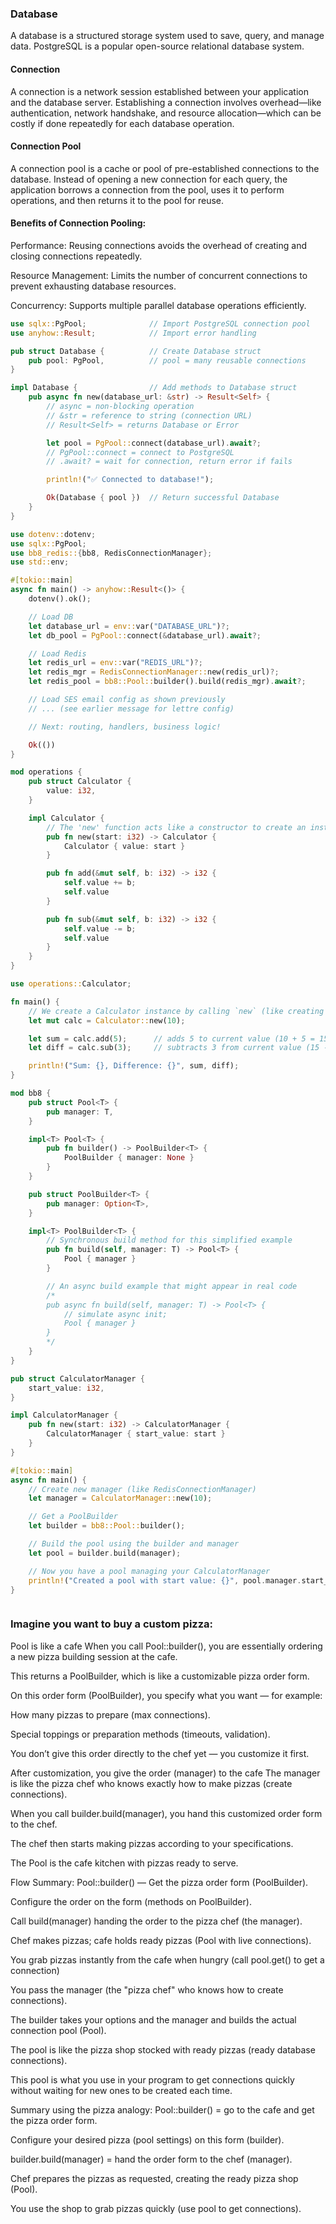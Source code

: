 ### Database

A database is a structured storage system used to save, query, and manage data. PostgreSQL is a popular open-source relational database system.

#### Connection

A connection is a network session established between your application and the database server. Establishing a connection involves overhead—like authentication, network handshake, and resource allocation—which can be costly if done repeatedly for each database operation.

#### Connection Pool

A connection pool is a cache or pool of pre-established connections to the database. Instead of opening a new connection for each query, the application borrows a connection from the pool, uses it to perform operations, and then returns it to the pool for reuse.

#### Benefits of Connection Pooling:

Performance: Reusing connections avoids the overhead of creating and closing connections repeatedly.

Resource Management: Limits the number of concurrent connections to prevent exhausting database resources.

Concurrency: Supports multiple parallel database operations efficiently.

```rust
use sqlx::PgPool;              // Import PostgreSQL connection pool
use anyhow::Result;            // Import error handling

pub struct Database {          // Create Database struct
    pub pool: PgPool,          // pool = many reusable connections
}

impl Database {                // Add methods to Database struct
    pub async fn new(database_url: &str) -> Result<Self> {
        // async = non-blocking operation
        // &str = reference to string (connection URL)
        // Result<Self> = returns Database or Error

        let pool = PgPool::connect(database_url).await?;
        // PgPool::connect = connect to PostgreSQL
        // .await? = wait for connection, return error if fails

        println!("✅ Connected to database!");

        Ok(Database { pool })  // Return successful Database
    }
}

```

```rust
use dotenv::dotenv;
use sqlx::PgPool;
use bb8_redis::{bb8, RedisConnectionManager};
use std::env;

#[tokio::main]
async fn main() -> anyhow::Result<()> {
    dotenv().ok();

    // Load DB
    let database_url = env::var("DATABASE_URL")?;
    let db_pool = PgPool::connect(&database_url).await?;

    // Load Redis
    let redis_url = env::var("REDIS_URL")?;
    let redis_mgr = RedisConnectionManager::new(redis_url)?;
    let redis_pool = bb8::Pool::builder().build(redis_mgr).await?;

    // Load SES email config as shown previously
    // ... (see earlier message for lettre config)

    // Next: routing, handlers, business logic!

    Ok(())
}
```

```rust
mod operations {
    pub struct Calculator {
        value: i32,
    }

    impl Calculator {
        // The 'new' function acts like a constructor to create an instance
        pub fn new(start: i32) -> Calculator {
            Calculator { value: start }
        }

        pub fn add(&mut self, b: i32) -> i32 {
            self.value += b;
            self.value
        }

        pub fn sub(&mut self, b: i32) -> i32 {
            self.value -= b;
            self.value
        }
    }
}

use operations::Calculator;

fn main() {
    // We create a Calculator instance by calling `new` (like creating RedisConnectionManager)
    let mut calc = Calculator::new(10);

    let sum = calc.add(5);      // adds 5 to current value (10 + 5 = 15)
    let diff = calc.sub(3);     // subtracts 3 from current value (15 - 3 = 12)

    println!("Sum: {}, Difference: {}", sum, diff);
}

```

```rust
mod bb8 {
    pub struct Pool<T> {
        pub manager: T,
    }

    impl<T> Pool<T> {
        pub fn builder() -> PoolBuilder<T> {
            PoolBuilder { manager: None }
        }
    }

    pub struct PoolBuilder<T> {
        pub manager: Option<T>,
    }

    impl<T> PoolBuilder<T> {
        // Synchronous build method for this simplified example
        pub fn build(self, manager: T) -> Pool<T> {
            Pool { manager }
        }

        // An async build example that might appear in real code
        /*
        pub async fn build(self, manager: T) -> Pool<T> {
            // simulate async init;
            Pool { manager }
        }
        */
    }
}

pub struct CalculatorManager {
    start_value: i32,
}

impl CalculatorManager {
    pub fn new(start: i32) -> CalculatorManager {
        CalculatorManager { start_value: start }
    }
}

#[tokio::main]
async fn main() {
    // Create new manager (like RedisConnectionManager)
    let manager = CalculatorManager::new(10);

    // Get a PoolBuilder
    let builder = bb8::Pool::builder();

    // Build the pool using the builder and manager
    let pool = builder.build(manager);

    // Now you have a pool managing your CalculatorManager
    println!("Created a pool with start value: {}", pool.manager.start_value);
}



```

### Imagine you want to buy a custom pizza:

Pool is like a cafe
When you call Pool::builder(), you are essentially ordering a new pizza building session at the cafe.

This returns a PoolBuilder, which is like a customizable pizza order form.

On this order form (PoolBuilder), you specify what you want — for example:

How many pizzas to prepare (max connections).

Special toppings or preparation methods (timeouts, validation).

You don’t give this order directly to the chef yet — you customize it first.

After customization, you give the order (manager) to the cafe
The manager is like the pizza chef who knows exactly how to make pizzas (create connections).

When you call builder.build(manager), you hand this customized order form to the chef.

The chef then starts making pizzas according to your specifications.

The Pool is the cafe kitchen with pizzas ready to serve.

Flow Summary:
Pool::builder() — Get the pizza order form (PoolBuilder).

Configure the order on the form (methods on PoolBuilder).

Call build(manager) handing the order to the pizza chef (the manager).

Chef makes pizzas; cafe holds ready pizzas (Pool with live connections).

You grab pizzas instantly from the cafe when hungry (call pool.get() to get a connection)

You pass the manager (the "pizza chef" who knows how to create connections).

The builder takes your options and the manager and builds the actual connection pool (Pool).

The pool is like the pizza shop stocked with ready pizzas (ready database connections).

This pool is what you use in your program to get connections quickly without waiting for new ones to be created each time.

Summary using the pizza analogy:
Pool::builder() = go to the cafe and get the pizza order form.

Configure your desired pizza (pool settings) on this form (builder).

builder.build(manager) = hand the order form to the chef (manager).

Chef prepares the pizzas as requested, creating the ready pizza shop (Pool).

You use the shop to grab pizzas quickly (use pool to get connections).
